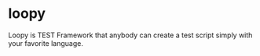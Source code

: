 # loopy
Loopy is TEST Framework that anybody can create a test script simply with your favorite language.
